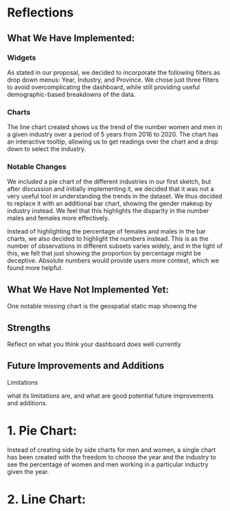 # Reflections

## What We Have Implemented:

### Widgets

As stated in our proposal, we decided to incorporate the following filters as drop down menus: Year, Industry, and Province. We chose just three filters to avoid overcomplicating the dashboard, while still providing useful demographic-based breakdowns of the data.

### Charts

The line chart created shows us the trend of the number women and men in a given industry over a period of 5 years from 2016 to 2020. The chart has an interactive tooltip, allowing us to get readings over the chart and a drop down to select the industry.

### Notable Changes

We included a pie chart of the different industries in our first sketch, but after discussion and initially implementing it, we decided that it was not a very useful tool in understanding the trends in the dataset. We thus decided to replace it with an additional bar chart, showing the gender makeup by industry instead. We feel that this highlights the disparity in the number males and females more effectively.

Instead of highlighting the percentage of females and males in the bar charts, we also decided to highlight the numbers instead. This is as the number of observations in different subsets varies widely, and in the light of this, we felt that just showing the proportion by percentage might be deceptive. Absolute numbers would provide users more context, which we found more helpful.

## What We Have Not Implemented Yet:

One notable missing chart is the geospatial static map showing the

## Strengths 

Reflect on what you think your dashboard does well currently

## Future Improvements and Additions

Limitations

what its limitations are, and what are good potential future improvements and additions.

# 1. Pie Chart:

Instead of creating side by side charts for men and women, a single chart has been created with the freedom to choose the year and the industry to see the percentage of women and men working in a particular inductry given the year.

# 2. Line Chart:
